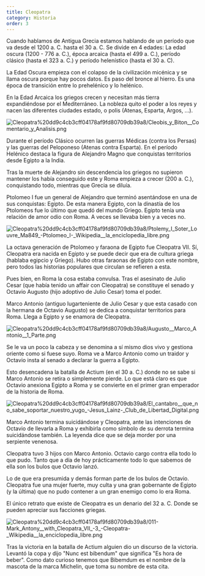 ```yaml
---
title: Cleopatra
category: Historia
order: 3
---
```


Cuando hablamos de Antigua Grecia estamos hablando de un período que va desde el 1200 a. C. hasta el 30 a. C. Se divide en 4 edades: La edad oscura (1200 - 776 a. C.), época arcaica (hasta el 499 a. C.), período clásico (hasta el 323 a. C.) y período helenístico (hasta el 30 a. C).

La Edad Oscura empieza con el colapso de la civilización micénica y se llama oscura porque hay pocos datos. Es paso del bronce al hierro. Es una época de transición entre lo prehelénico y lo helénico.

En la Edad Arcaica los griegos crecen y necesitan más tierra expandiéndose por el Mediterráneo. La nobleza quito el poder a los reyes y nacen las diferentes ciudades estado, o polis (Atenas, Esparta, Argos, ...).

![Cleopatra%20dd9c4cb3cff04178af9fd80709db39a8/Cleobis_y_Biton__Comentario_y_Analisis.png](Cleopatra%20dd9c4cb3cff04178af9fd80709db39a8/Cleobis_y_Biton__Comentario_y_Analisis.png)

Durante el período Clásico ocurren las guerras Médicas (contra los Persas) y las guerras del Peloponeso (Atenas contra Esparta). En el período Helénico destaca la figura de Alejandro Magno que conquistas territorios desde Egipto a la India.

Tras la muerte de Alejandro sin descendencia los griegos no supieron mantener los había conseguido este y Roma empieza a crecer (200 a. C.), conquistando todo, mientras que Grecia se diluía.

Ptolomeo I fue un general de Alejandro que terminó asentándose en una de sus conquistas: Egipto. De esta manera Egipto, con la dinastía de los Ptolomeos fue lo último que quedó del mundo Griego. Egipto tenía una relación de amor odio con Roma. A veces se llevaba bien y a veces no.

![Cleopatra%20dd9c4cb3cff04178af9fd80709db39a8/Ptolemy_I_Soter_Louvre_Ma849_-_Ptolomeo_I_-_Wikipedia__la_enciclopedia_libre.png](Cleopatra%20dd9c4cb3cff04178af9fd80709db39a8/Ptolemy_I_Soter_Louvre_Ma849_-_Ptolomeo_I_-_Wikipedia__la_enciclopedia_libre.png)

La octava generación de Ptolomeo y faraona de Egipto fue Cleopatra VII. Sí, Cleopatra era nacida en Egipto y se puede decir que era de cultura griega (hablaba egipcio y Griego). Hubo otras faraonas de Egipto con este nombre, pero todos las historias populares que circulan se refieren a esta.

Pues bien, en Roma la cosa estaba convulsa. Tras el asesinato de Julio Cesar (que había tenido un affair con Cleopatra) se constituye el senado y Octavio Augusto (hijo adoptivo de Julio Cesar) toma el poder.

Marco Antonio (antiguo lugarteniente de Julio Cesar y que esta casado con la hermana de Octavio Augusto) se dedica a conquistar territorios para Roma. Llega a Egipto y se enamora de Cleopatra.

![Cleopatra%20dd9c4cb3cff04178af9fd80709db39a8/Augusto__Marco_Antonio__1_Parte.png](Cleopatra%20dd9c4cb3cff04178af9fd80709db39a8/Augusto__Marco_Antonio__1_Parte.png)

Se le va un poco la cabeza y se denomina a sí mismo dios vivo y gestiona oriente como si fuese suyo. Roma ve a Marco Antonio como un traidor y Octavio insta al senado a declarar la guerra a Egipto.

Esto desencadena la batalla de Actium (en el 30 a. C.) donde no se sabe si Marco Antonio se retira o simplemente pierde. Lo que está claro es que Octavio anexiona Egipto a Roma y se convierte en el primer gran emperador de la historia de Roma.

![Cleopatra%20dd9c4cb3cff04178af9fd80709db39a8/El_cantabro__que_no_sabe_soportar_nuestro_yugo_-_Jesus_Lainz_-_Club_de_Libertad_Digital.png](Cleopatra%20dd9c4cb3cff04178af9fd80709db39a8/El_cantabro__que_no_sabe_soportar_nuestro_yugo_-_Jesus_Lainz_-_Club_de_Libertad_Digital.png)

Marco Antonio termina suicidándose y Cleopatra, ante las intenciones de Octavio de llevarla a Roma y exhibirla como símbolo de su derrota termina suicidándose también. La leyenda dice que se deja morder por una serpiente venenosa.

Cleopatra tuvo 3 hijos con Marco Antonio. Octavio cargo contra ella todo lo que pudo. Tanto que a día de hoy prácticamente todo lo que sabemos de ella son los bulos que Octavio lanzó. 

Lo de que era presumida y demás forman parte de los bulos de Octavio. Cleopatra fue una mujer fuerte, muy culta y una gran gobernante de Egipto (y la última) que no pudo contener a un gran enemigo como lo era Roma.

El único retrato que existe de Cleopatra es un denario del 32 a. C. Donde se pueden apreciar sus facciones griegas.

![Cleopatra%20dd9c4cb3cff04178af9fd80709db39a8/011-Mark_Antony__with_Cleopatra_VII_-3_-_Cleopatra_-_Wikipedia__la_enciclopedia_libre.png](Cleopatra%20dd9c4cb3cff04178af9fd80709db39a8/011-Mark_Antony__with_Cleopatra_VII_-3_-_Cleopatra_-_Wikipedia__la_enciclopedia_libre.png)

Tras la victoria en la batalla de Actium alguien dio un discurso de la victoria. Levantó la copa y dijo "Nunc est bibendum" que significa "Es hora de beber". Como dato curioso tenemos que Bibemdum es el nombre de la mascota de la marca Michelin, que toma su nombre de esta cita.